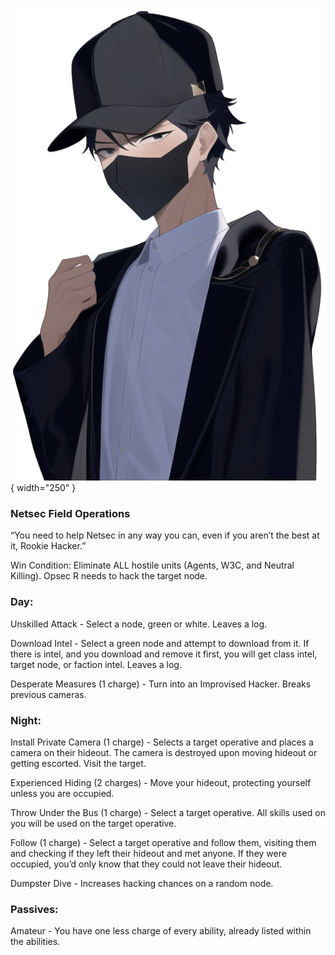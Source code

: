 ![rookiehacker.png](Images/rookiehacker.png){ width="250" }

### **Netsec Field Operations**

“You need to help Netsec in any way you can, even if you aren’t the best at it, Rookie Hacker.”

Win Condition: Eliminate ALL hostile units (Agents, W3C, and Neutral Killing). Opsec R needs to hack the target node.

### **Day:**

Unskilled Attack - Select a node, green or white. Leaves a log.

Download Intel - Select a green node and attempt to download from it. If there is intel, and you download and remove it first, you will get class intel, target node, or faction intel. Leaves a log.

Desperate Measures (1 charge) - Turn into an Improvised Hacker. Breaks previous cameras.

### **Night:**

Install Private Camera (1 charge) - Selects a target operative and places a camera on their hideout. The camera is destroyed upon moving hideout or getting escorted. Visit the target.

Experienced Hiding (2 charges) - Move your hideout, protecting yourself unless you are occupied.

Throw Under the Bus (1 charge) - Select a target operative. All skills used on you will be used on the target operative.

Follow (1 charge) - Select a target operative and follow them, visiting them and checking if they left their hideout and met anyone. If they were occupied, you’d only know that they could not leave their hideout.

Dumpster Dive - Increases hacking chances on a random node.

### **Passives:**

Amateur - You have one less charge of every ability, already listed within the abilities.